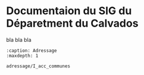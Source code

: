 # Documentaion du SIG du Déparetment du Calvados


bla bla bla

```{toctree}
:caption: Adressage
:maxdepth: 1

adressage/I_acc_communes
```
